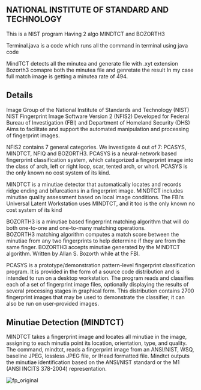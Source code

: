 NATIONAL INSTITUTE OF STANDARD AND TECHNOLOGY
------------------------------------------------
This is a NIST program
Having 2 algo MINDTCT and BOZORTH3

Terminal.java is a code which runs all the command in terminal using java code

MindTCT detects all the minutea and generate file with .xyt extension
Bozorth3 comapre both the minutea file and genretate the result
In my case full match image is getting a minutea rate of 494.

Details
---------
Image Group of the National Institute of Standards and Technology (NIST)
NIST Fingerprint Image Software Version 2 (NFIS2)
Developed for Federal Bureau of Investigation (FBI) and Department of Homeland Security (DHS)
Aims to facilitate and support the automated manipulation and processing of fingerprint images.

NFIS2 contains 7 general categories. 
We investigate 4 out of 7: PCASYS, MINDTCT, NFIQ and BOZORTH3. 
PCASYS is a neural-network based fingerprint classification system, which categorized a fingerprint image into the class of arch, left or right loop, scar, tented arch, or whorl. 
PCASYS is the only known no cost system of its kind. 

MINDTCT is a minutiae detector that automatically locates and records ridge ending and bifurcations in a fingerprint image. 
MINDTCT includes minutiae quality assessment based on local image conditions. 
The FBI’s Universal Latent Workstation uses MINDTCT, and it too is the only known no cost system of its kind

BOZORTH3 is a minutiae based fingerprint matching algorithm that will do both one-to-one and one-to-many matching operations.  
BOZORTH3 matching algorithm computes a match score between the minutiae from any two fingerprints to help determine if they are from the same finger.
BOZORTH3 accepts minutiae generated by the MINDTCT algorithm. 
Written by Allan S. Bozorth while at the FBI.

PCASYS is a prototype/demonstration pattern-level fingerprint classification program. 
It is provided in the form of a source code distribution and is intended to run on a desktop workstation. 
The program reads and classifies each of a set of fingerprint image files, optionally displaying the results of several processing stages in graphical form. 
This distribution contains 2700 fingerprint images that may be used to demonstrate the classifier; it can also be run on user-provided images.

Minutiae Detection (MINDTCT)
--------------------------------
MINDTCT takes a fingerprint image and locates all minutiae in the image, assigning to each minutia point its location, orientation, type, and quality.
The command, mindtct, reads a fingerprint image from an ANSI/NIST, WSQ, baseline JPEG, lossless JPEG file, or IHead formatted file.
Mindtct outputs the minutiae identification based on the ANSI/NIST standard or the M1 (ANSI INCITS 378-2004) representation. 


![fp_original](https://cloud.githubusercontent.com/assets/14003377/17167293/fbd5ecca-53f9-11e6-8141-2379cb6ed012.jpg)



